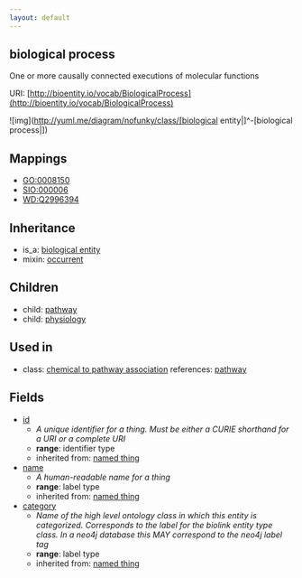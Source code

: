 ```yaml
---
layout: default
---
```


## biological process


One or more causally connected executions of molecular functions

URI: [http://bioentity.io/vocab/BiologicalProcess](http://bioentity.io/vocab/BiologicalProcess)


![img](http://yuml.me/diagram/nofunky/class/[biological entity|]^-[biological process|])
## Mappings

 * [GO:0008150](http://purl.obolibrary.org/obo/GO_0008150)
 * [SIO:000006](http://semanticscience.org/resource/SIO_000006)
 * [WD:Q2996394](http://purl.obolibrary.org/obo/WD_Q2996394)

## Inheritance

 *  is_a: [biological entity](BiologicalEntity.html)
 *  mixin: [occurrent](Occurrent.html)

## Children

 *  child: [pathway](Pathway.html)
 *  child: [physiology](Physiology.html)

## Used in

 *  class: [chemical to pathway association](ChemicalToPathwayAssociation.html) references: [pathway](Pathway.html)

## Fields

 * [id](id.html)
    * _A unique identifier for a thing. Must be either a CURIE shorthand for a URI or a complete URI_
    * __range__: identifier type
    * inherited from: [named thing](NamedThing.html)
 * [name](name.html)
    * _A human-readable name for a thing_
    * __range__: label type
    * inherited from: [named thing](NamedThing.html)
 * [category](category.html)
    * _Name of the high level ontology class in which this entity is categorized. Corresponds to the label for the biolink entity type class. In a neo4j database this MAY correspond to the neo4j label tag_
    * __range__: label type
    * inherited from: [named thing](NamedThing.html)
